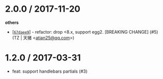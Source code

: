 
2.0.0 / 2017-11-20
==================

**others**
  * [[`67daee9`](http://github.com/eggjs/egg-view-handlebars/commit/67daee957532dc3a6d0a86f03b0e491636723bec)] - refactor: drop <8.x, support egg2. [BREAKING CHANGE] (#5) (TZ | 天猪 <<atian25@qq.com>>)

1.2.0 / 2017-03-31
==================

  * feat: support handlebars partials (#3)

